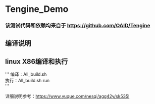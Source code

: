 # Tengine_Demo
### 该测试代码和依赖均来自于 https://github.com/OAID/Tengine 

## 编译说明 
## linux X86编译和执行 
''' 
	编译：All_build.sh    
	执行：All_build.sh run    
''' 

详细说明参考：https://www.yuque.com/nesqi/agg42y/sk535l
